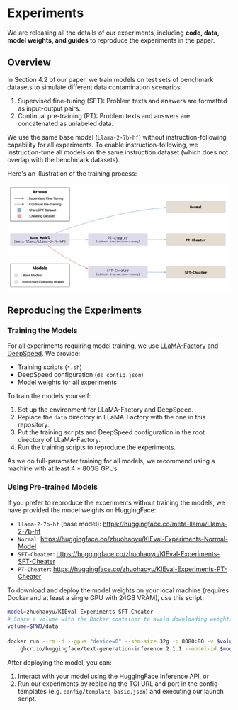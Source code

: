 # Experiments

We are releasing all the details of our experiments, including **code, data, model weights, and guides** to reproduce the experiments in the paper.

## Overview

In Section 4.2 of our paper, we train models on test sets of benchmark datasets to simulate different data contamination scenarios:

1. Supervised fine-tuning (SFT): Problem texts and answers are formatted as input-output pairs.
2. Continual pre-training (PT): Problem texts and answers are concatenated as unlabeled data.

We use the same base model (`Llama-2-7b-hf`) without instruction-following capability for all experiments. To enable instruction-following, we instruction-tune all models on the same instruction dataset (which does not overlap with the benchmark datasets).

Here's an illustration of the training process:

![Experiment-Models](./assets/cheating-models.jpg)

## Reproducing the Experiments

### Training the Models

For all experiments requiring model training, we use [LLaMA-Factory](https://github.com/hiyouga/LLaMA-Factory) and [DeepSpeed](https://github.com/microsoft/DeepSpeed). We provide:

- Training scripts (`*.sh`)
- DeepSpeed configuration (`ds_config.json`)
- Model weights for all experiments

To train the models yourself:

1. Set up the environment for LLaMA-Factory and DeepSpeed.
2. Replace the `data` directory in LLaMA-Factory with the one in this repository.
3. Put the training scripts and DeepSpeed configuration in the root directory of LLaMA-Factory.
4. Run the training scripts to reproduce the experiments.

As we do full-parameter training for all models, we recommend using a machine with at least 4 * 80GB GPUs.

### Using Pre-trained Models

If you prefer to reproduce the experiments without training the models, we have provided the model weights on HuggingFace:

- `llama-2-7b-hf` (base model): https://huggingface.co/meta-llama/Llama-2-7b-hf
- `Normal`: https://huggingface.co/zhuohaoyu/KIEval-Experiments-Normal-Model
- `SFT-Cheater`: https://huggingface.co/zhuohaoyu/KIEval-Experiments-SFT-Cheater
- `PT-Cheater`: https://huggingface.co/zhuohaoyu/KIEval-Experiments-PT-Cheater

To download and deploy the model weights on your local machine (requires Docker and at least a single GPU with 24GB VRAM), use this script:

```bash
model=zhuohaoyu/KIEval-Experiments-SFT-Cheater
# Share a volume with the Docker container to avoid downloading weights every run
volume=$PWD/data

docker run --rm -d --gpus "device=0" --shm-size 32g -p 8080:80 -v $volume:/data \
    ghcr.io/huggingface/text-generation-inference:2.1.1 --model-id $model --sharded false --trust-remote-code
```

After deploying the model, you can:

1. Interact with your model using the HuggingFace Inference API, or
2. Run our experiments by replacing the TGI URL and port in the config templates (e.g. `config/template-basic.json`) and executing our launch script.
